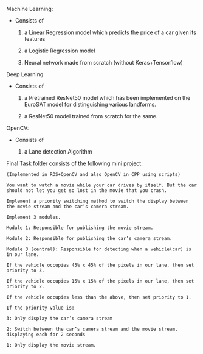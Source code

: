 Machine Learning:

- Consists of 

    1. a Linear Regression model which predicts the price of a car given its features

    2. a Logistic Regression model

    3. Neural network made from scratch (without Keras+Tensorflow)



Deep Learning:

 - Consists of

    1. a Pretrained ResNet50 model which has been implemented on the EuroSAT model for distinguishing various landforms.

    2. a ResNet50 model trained from scratch for the same.



OpenCV:

 - Consists of 
 
   1. a Lane detection Algorithm



Final Task folder consists of the following mini project: 

    (Implemented in ROS+OpenCV and also OpenCV in CPP using scripts)

    You want to watch a movie while your car drives by itself. But the car should not let you get so lost in the movie that you crash.

    Implement a priority switching method to switch the display between the movie stream and the car’s camera stream.

    Implement 3 modules.

    Module 1: Responsible for publishing the movie stream.

    Module 2: Responsible for publishing the car’s camera stream.

    Module 3 (central): Responsible for detecting when a vehicle(car) is in our lane.

    If the vehicle occupies 45% x 45% of the pixels in our lane, then set priority to 3.

    If the vehicle occupies 15% x 15% of the pixels in our lane, then set priority to 2.

    If the vehicle occupies less than the above, then set priority to 1.

    If the priority value is:

    3: Only display the car’s camera stream

    2: Switch between the car’s camera stream and the movie stream, displaying each for 2 seconds

    1: Only display the movie stream.
